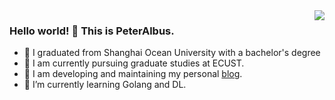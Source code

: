 <a href="https://github.com/anuraghazra/github-readme-stats">
  <img align="right" src="https://github-readme-stats.vercel.app/api?username=PeterAlbus&show_icons=true&icon_color=ffffff&bg_color=30,e96443,904e95&title_color=fff&text_color=fff&include_all_commits=true" />
</a>

### Hello world! 👋 This is PeterAlbus.

- :orange_book: I graduated from Shanghai Ocean University with a bachelor's degree
- :school: I am currently pursuing graduate studies at ECUST.
- :signal_strength: I am developing and maintaining my personal [blog](https://peteralbus.com).
- 🌱 I’m currently learning Golang and DL.

